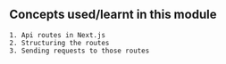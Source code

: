 ## Concepts used/learnt in this module

```
1. Api routes in Next.js
2. Structuring the routes
3. Sending requests to those routes
```

